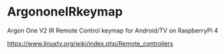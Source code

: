 # ArgononeIRkeymap
Argon One V2 IR Remote Control keymap for Android/TV on RaspberryPi 4

https://www.linuxtv.org/wiki/index.php/Remote_controllers
